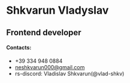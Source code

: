 # Shkvarun Vladyslav
## Frontend developer

#### Contacts: 
* +39 334 948 0884
* neshkvarun000@gmail.com
* rs-discord: Vladislav Shkvarun(@vlad-shkv)